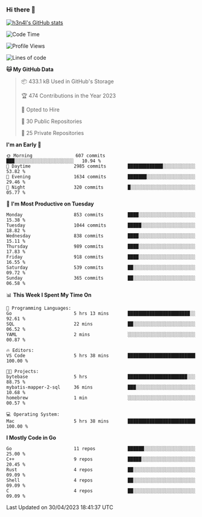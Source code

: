 ### Hi there 👋

[![h3n4l's GitHub stats](https://github-readme-stats.vercel.app/api?username=h3n4l&count_private=true&show_icons=true&theme=radical)](https://github.com/h3n4l/github-readme-stats)

<!--START_SECTION:waka-->
![Code Time](http://img.shields.io/badge/Code%20Time-1%2C188%20hrs%2029%20mins-blue)

![Profile Views](http://img.shields.io/badge/Profile%20Views-6-blue)

![Lines of code](https://img.shields.io/badge/From%20Hello%20World%20I%27ve%20Written-2.9%20million%20lines%20of%20code-blue)

**🐱 My GitHub Data** 

> 📦 433.1 kB Used in GitHub's Storage 
 > 
> 🏆 474 Contributions in the Year 2023
 > 
> 💼 Opted to Hire
 > 
> 📜 30 Public Repositories 
 > 
> 🔑 25 Private Repositories 
 > 
**I'm an Early 🐤** 

```text
🌞 Morning                607 commits         ███░░░░░░░░░░░░░░░░░░░░░░   10.94 % 
🌆 Daytime                2985 commits        █████████████░░░░░░░░░░░░   53.82 % 
🌃 Evening                1634 commits        ███████░░░░░░░░░░░░░░░░░░   29.46 % 
🌙 Night                  320 commits         █░░░░░░░░░░░░░░░░░░░░░░░░   05.77 % 
```
📅 **I'm Most Productive on Tuesday** 

```text
Monday                   853 commits         ████░░░░░░░░░░░░░░░░░░░░░   15.38 % 
Tuesday                  1044 commits        █████░░░░░░░░░░░░░░░░░░░░   18.82 % 
Wednesday                838 commits         ████░░░░░░░░░░░░░░░░░░░░░   15.11 % 
Thursday                 989 commits         ████░░░░░░░░░░░░░░░░░░░░░   17.83 % 
Friday                   918 commits         ████░░░░░░░░░░░░░░░░░░░░░   16.55 % 
Saturday                 539 commits         ██░░░░░░░░░░░░░░░░░░░░░░░   09.72 % 
Sunday                   365 commits         ██░░░░░░░░░░░░░░░░░░░░░░░   06.58 % 
```


📊 **This Week I Spent My Time On** 

```text
💬 Programming Languages: 
Go                       5 hrs 13 mins       ███████████████████████░░   92.61 % 
SQL                      22 mins             ██░░░░░░░░░░░░░░░░░░░░░░░   06.52 % 
YAML                     2 mins              ░░░░░░░░░░░░░░░░░░░░░░░░░   00.87 % 

🔥 Editors: 
VS Code                  5 hrs 38 mins       █████████████████████████   100.00 % 

🐱‍💻 Projects: 
bytebase                 5 hrs               ██████████████████████░░░   88.75 % 
mybatis-mapper-2-sql     36 mins             ███░░░░░░░░░░░░░░░░░░░░░░   10.68 % 
homebrew                 1 min               ░░░░░░░░░░░░░░░░░░░░░░░░░   00.57 % 

💻 Operating System: 
Mac                      5 hrs 38 mins       █████████████████████████   100.00 % 
```

**I Mostly Code in Go** 

```text
Go                       11 repos            ██████░░░░░░░░░░░░░░░░░░░   25.00 % 
C++                      9 repos             █████░░░░░░░░░░░░░░░░░░░░   20.45 % 
Rust                     4 repos             ██░░░░░░░░░░░░░░░░░░░░░░░   09.09 % 
Shell                    4 repos             ██░░░░░░░░░░░░░░░░░░░░░░░   09.09 % 
C                        4 repos             ██░░░░░░░░░░░░░░░░░░░░░░░   09.09 % 
```




 Last Updated on 30/04/2023 18:41:37 UTC
<!--END_SECTION:waka-->

